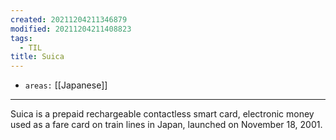 ```yaml
---
created: 20211204211346879
modified: 20211204211408823
tags:
  - TIL
title: Suica
---
```


- `areas:` [[Japanese]]

---

Suica is a prepaid rechargeable contactless smart card, electronic money used as a fare card on train lines in Japan, launched on November 18, 2001.
